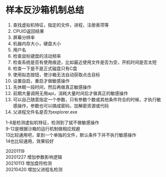 # 样本反沙箱机制总结

1. 查找虚拟机特征，指定的文件，进程，注册表项等
2. CPUID返回结果
3. 屏幕分辨率
4. 机器内存大小，硬盘大小
5. 用户名
6. 检查鼠标键盘的活动频率
7. 检查系统是否有使用痕迹，比如最近使用文件是否为空，开机时间是否太短
8. 检查一下是不是正式磁盘只有C盘
9.  使用拟态按钮，使沙箱无法自动获取点击目标
10. 设置自启，重启才做敏感操作
11. 先休眠一段时间，然后再做真正敏感操作
12. 前期大量调用无用api，消耗大量时间后才做真正的敏感操作
13. 可以自己随意指定一个参数，只有参数个数或其他条件符合的时候，才执行敏感操作，参数也可以搞成密码，加解密资源或代码
14. 父进程文件名是否为explorer.exe


1-8是检测虚拟机特征，检测到了就不做敏感操作  
9-12是根据沙箱的运行机制做相应规避  
13比较通用吧，拿到一个单独的文件，默认条件下并不执行敏感操作  
14也比较通用，效果较好  


20201119  
20201227 增加参数影响逻辑  
20210113 增加盘符检测  
20210420 增加父进程名检测  
